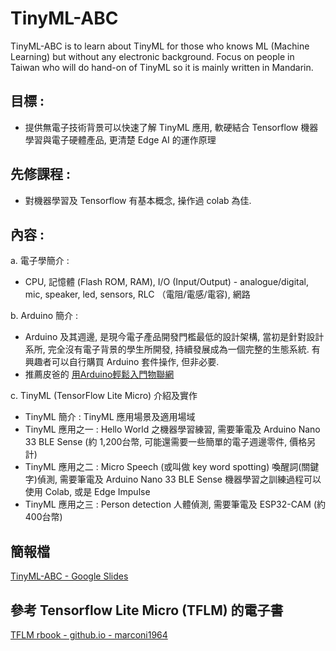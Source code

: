 # TinyML-ABC
TinyML-ABC is to learn about TinyML for those who knows ML (Machine Learning) but without any electronic background. Focus on people in Taiwan who will do hand-on of TinyML so it is mainly written in Mandarin.

## 目標 : 
* 提供無電子技術背景可以快速了解 TinyML 應用, 軟硬結合 Tensorflow 機器學習與電子硬體產品, 更清楚 Edge AI 的運作原理
## 先修課程 : 
* 對機器學習及 Tensorflow 有基本概念, 操作過 colab 為佳.
## 內容 :
a. 電子學簡介 : 
* CPU, 記憶體 (Flash ROM, RAM), I/O (Input/Output) - analogue/digital, mic, speaker, led, sensors, RLC （電阻/電感/電容), 網路  
  
b. Arduino 簡介 :   
* Arduino 及其週邊, 是現今電子產品開發門檻最低的設計架構, 當初是針對設計系所, 完全沒有電子背景的學生所開發, 持續發展成為一個完整的生態系統. 有興趣者可以自行購買 Arduino 套件操作, 但非必要.
* 推薦皮爸的 [用Arduino輕鬆入門物聯網](https://github.com/accomdemy/accomdemy/blob/main/slides/0612%20-%20從素人到Maker的奇幻旅程/用Arduino輕鬆入門物聯網_分享版.pdf)   
 
c. TinyML (TensorFlow Lite Micro) 介紹及實作  
* TinyML 簡介 : TinyML 應用場景及適用場域
* TinyML 應用之一 : Hello World 之機器學習練習, 需要筆電及 Arduino Nano 33 BLE Sense (約 1,200台幣, 可能還需要一些簡單的電子週邊零件, 價格另計)
* TinyML 應用之二 : Micro Speech (或叫做 key word spotting) 喚醒詞(關鍵字)偵測, 需要筆電及 Arduino Nano 33 BLE Sense
機器學習之訓練過程可以使用 Colab, 或是 Edge Impulse
* TinyML 應用之三 : Person detection 人體偵測, 需要筆電及 ESP32-CAM (約 400台幣)

## 簡報檔
[TinyML-ABC - Google Slides](https://docs.google.com/presentation/d/1pYT4YQo0WA-5GDxh4bOOzH9YolcFd7o8fFzfEluVxBY/edit?usp=sharing)

## 參考 Tensorflow Lite Micro (TFLM) 的電子書
[TFLM rbook - github.io - marconi1964](https://marconi1964.github.io/TensorFlowLiteMicro/index.html)

